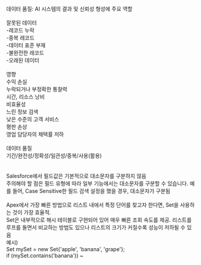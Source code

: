 데이터 품질: AI 시스템의 결과 및 신뢰성 형성에 주요 역할<br/>
<br/>
잘못된 데이터<br/>
-레코드 누락<br/>
-중복 레코드<br/>
-데이터 표준 부재<br/>
-불완전한 레코드<br/>
-오래된 데이터 <br/>
<br/>
영향<br/>
수익 손실<br/>
누락되거나 부정확한 통찰력<br/>
시간, 리소스 낭비<br/>
비효율성<br/>
느린 정보 검색<br/>
낮은 수준의 고객 서비스<br/>
평판 손상<br/>
영업 담당자의 채택률 저하<br/>
<br/>
데이터 품질<br/>
기간/완전성/정확성/일관성/중복/사용(활용)<br/>
<br/>
<br/>
Salesforce에서 필드값은 기본적으로 대소문자를 구분하지 않음<br/>
주의해야 할 점은 필드 유형에 따라 일부 기능에서는 대소문자를 구분할 수 있습니다. 예를 들어, Case Sensitive한 필드 검색 설정을 했을 경우, 대소문자가 구분됨<br/>
<br/>
Apex에서 가장 빠른 방법으로 리스트 내에서 특정 단어를 찾고자 한다면, Set을 사용하는 것이 가장 효율적.<br/>
Set은 내부적으로 해시 테이블로 구현되어 있어 매우 빠른 조회 속도를 제공. 리스트를 루프를 돌면서 비교하는 방법도 있으나 리스트의 크기가 커질수록 성능이 저하될 수 있음<br/>
예시) <br/>
Set<String> mySet = new Set<String>{'apple', 'banana', 'grape'};<br/>
if (mySet.contains('banana')) ~<br/>
